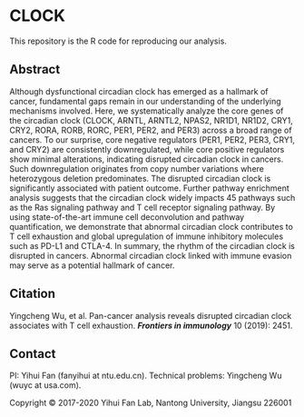 # CLOCK
This repository is the R code for reproducing our analysis.

## Abstract
Although dysfunctional circadian clock has emerged as a hallmark of cancer, fundamental gaps remain in our understanding of the underlying mechanisms involved. Here, we systematically analyze the core genes of the circadian clock (CLOCK, ARNTL, ARNTL2, NPAS2, NR1D1, NR1D2, CRY1, CRY2, RORA, RORB, RORC, PER1, PER2, and PER3) across a broad range of cancers. To our surprise, core negative regulators (PER1, PER2, PER3, CRY1, and CRY2) are consistently downregulated, while core positive regulators show minimal alterations, indicating disrupted circadian clock in cancers. Such downregulation originates from copy number variations where heterozygous deletion predominates. The disrupted circadian clock is significantly associated with patient outcome. Further pathway enrichment analysis suggests that the circadian clock widely impacts 45 pathways such as the Ras signaling pathway and T cell receptor signaling pathway. By using state-of-the-art immune cell deconvolution and pathway quantification, we demonstrate that abnormal circadian clock contributes to T cell exhaustion and global upregulation of immune inhibitory molecules such as PD-L1 and CTLA-4. In summary, the rhythm of the circadian clock is disrupted in cancers. Abnormal circadian clock linked with immune evasion may serve as a potential hallmark of cancer.

## Citation
Yingcheng Wu, et al. Pan-cancer analysis reveals disrupted circadian clock associates with T cell exhaustion. ***Frontiers in immunology*** 10 (2019): 2451.

## Contact
PI: Yihui Fan (fanyihui at ntu.edu.cn).
Technical problems: Yingcheng Wu (wuyc at usa.com).

Copyright © 2017-2020 Yihui Fan Lab, Nantong University, Jiangsu 226001
